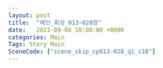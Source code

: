 ```yaml
---
layout: post
title:  "메인_회상_013~028장"
date:   2021-09-08 10:00:00 +0000
categories: Main
Tags: Story Main
SceneCode: ["scene_skip_cp013-028_q1_s10"]
---
```

